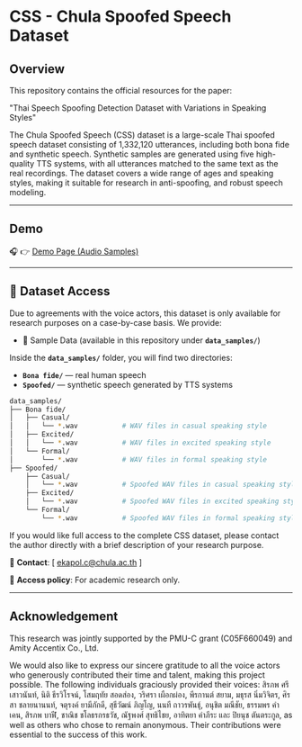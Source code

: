<!-- markdownlint-disable -->
# CSS - Chula Spoofed Speech Dataset

## Overview
This repository contains the official resources for the paper:

"Thai Speech Spoofing Detection Dataset with Variations in Speaking Styles"

The Chula Spoofed Speech (CSS) dataset is a large-scale Thai spoofed speech dataset consisting of 1,332,120 utterances, including both bona fide and synthetic speech. Synthetic samples are generated using five high-quality TTS systems, with all utterances matched to the same text as the real recordings. The dataset covers a wide range of ages and speaking styles, making it suitable for research in anti-spoofing, and robust speech modeling.

---

## Demo
🎧 👉 [Demo Page (Audio Samples)](https://slscu.github.io/CSS/)

---

## 📂 Dataset Access
Due to agreements with the voice actors, this dataset is only available for research purposes on a case-by-case basis. We provide:

- 📁 Sample Data (available in this repository under **`data_samples/`**)
  
Inside the **`data_samples/`** folder, you will find two directories:
- **`Bona fide/`** — real human speech  
- **`Spoofed/`** — synthetic speech generated by TTS systems

```bash
data_samples/
├── Bona fide/
│   ├── Casual/
│   │   └── *.wav           # WAV files in casual speaking style
│   ├── Excited/
│   │   └── *.wav           # WAV files in excited speaking style
│   └── Formal/
│       └── *.wav           # WAV files in formal speaking style
├── Spoofed/
    ├── Casual/
    │   └── *.wav           # Spoofed WAV files in casual speaking style
    ├── Excited/
    │   └── *.wav           # Spoofed WAV files in excited speaking style
    └── Formal/
        └── *.wav           # Spoofed WAV files in formal speaking style

```

If you would like full access to the complete CSS dataset, please contact the author directly with a brief description of your research purpose.

📧 **Contact**: [ ekapol.c@chula.ac.th ]

📄 **Access policy**: For academic research only.

---

## Acknowledgement
This research was jointly supported by the PMU-C grant (C05F660049) and Amity Accentix Co., Ltd.

We would also like to express our sincere gratitude to all the voice actors who generously contributed their time and talent, making this project possible. The following individuals graciously provided their voices: สิรภพ ศรีเสาวนันท์, นิติ ธีรวิโรจน์, โสมฤทัย สอดส่อง, วริศรา เผือกผ่อง, พีรกานต์ สยาม, มธุรส นิ่มวิจิตร, ศิรสา ชลายนานนท์, จตุรงค์ ยามีภักดี, สุธีวัฒน์ ภิญโญ, นนที ถาวรพันธุ์, อนุชิต มณีชัย, ธรรมพร คำเคน, สิรภพ บาฬี, ชาณิช ชโลธรกรธวัช, ณัฐพงศ์ สุทธิไชย, อาทิตยา คำภีระ และ ปิยนุช ตันตระกูล, as well as others who chose to remain anonymous. Their contributions were essential to the success of this work.

<!-- markdownlint-enable -->

